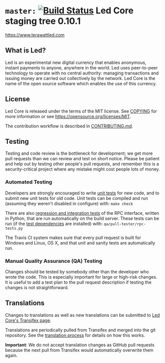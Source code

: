 `master:` [![Build Status](https://travis-ci.org/terawattled/ledcoin.svg?branch=master)](https://travis-ci.org/terawattled/ledcoin) 
Led Core staging tree 0.10.1
===============================


https://www.terawattled.com


What is Led?
----------------

Led is an experimental new digital currency that enables anonymous, instant
payments to anyone, anywhere in the world. Led uses peer-to-peer technology
to operate with no central authority: managing transactions and issuing money
are carried out collectively by the network. Led Core is the name of the open
source software which enables the use of this currency.



License
-------

Led Core is released under the terms of the MIT license. See [COPYING](COPYING) for more
information or see https://opensource.org/licenses/MIT.


The contribution workflow is described in [CONTRIBUTING.md](CONTRIBUTING.md).

Testing
-------

Testing and code review is the bottleneck for development; we get more pull
requests than we can review and test on short notice. Please be patient and help out by testing
other people's pull requests, and remember this is a security-critical project where any mistake might cost people
lots of money.

### Automated Testing

Developers are strongly encouraged to write [unit tests](/doc/unit-tests.md) for new code, and to
submit new unit tests for old code. Unit tests can be compiled and run
(assuming they weren't disabled in configure) with: `make check`

There are also [regression and integration tests](/qa) of the RPC interface, written
in Python, that are run automatically on the build server.
These tests can be run (if the [test dependencies](/qa) are installed) with: `qa/pull-tester/rpc-tests.py`

The Travis CI system makes sure that every pull request is built for Windows
and Linux, OS X, and that unit and sanity tests are automatically run.

### Manual Quality Assurance (QA) Testing

Changes should be tested by somebody other than the developer who wrote the
code. This is especially important for large or high-risk changes. It is useful
to add a test plan to the pull request description if testing the changes is
not straightforward.

Translations
------------

Changes to translations as well as new translations can be submitted to
[Led Core's Transifex page](https://www.transifex.com/projects/p/led/).

Translations are periodically pulled from Transifex and merged into the git repository. See the
[translation process](doc/translation_process.md) for details on how this works.

**Important**: We do not accept translation changes as GitHub pull requests because the next
pull from Transifex would automatically overwrite them again.
